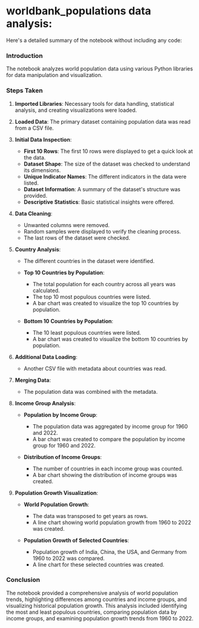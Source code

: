 # worldbank_populations data analysis:

Here's a detailed summary of the notebook without including any code:

### Introduction
The notebook analyzes world population data using various Python libraries for data manipulation and visualization.

### Steps Taken

1. **Imported Libraries**: Necessary tools for data handling, statistical analysis, and creating visualizations were loaded.

2. **Loaded Data**: The primary dataset containing population data was read from a CSV file.

3. **Initial Data Inspection**:
   - **First 10 Rows**: The first 10 rows were displayed to get a quick look at the data.
   - **Dataset Shape**: The size of the dataset was checked to understand its dimensions.
   - **Unique Indicator Names**: The different indicators in the data were listed.
   - **Dataset Information**: A summary of the dataset's structure was provided.
   - **Descriptive Statistics**: Basic statistical insights were offered.

4. **Data Cleaning**:
   - Unwanted columns were removed.
   - Random samples were displayed to verify the cleaning process.
   - The last rows of the dataset were checked.

5. **Country Analysis**:
   - The different countries in the dataset were identified.

   - **Top 10 Countries by Population**:
     - The total population for each country across all years was calculated.
     - The top 10 most populous countries were listed.
     - A bar chart was created to visualize the top 10 countries by population.

   - **Bottom 10 Countries by Population**:
     - The 10 least populous countries were listed.
     - A bar chart was created to visualize the bottom 10 countries by population.

6. **Additional Data Loading**:
   - Another CSV file with metadata about countries was read.

7. **Merging Data**:
   - The population data was combined with the metadata.

8. **Income Group Analysis**:

   - **Population by Income Group**:
     - The population data was aggregated by income group for 1960 and 2022.
     - A bar chart was created to compare the population by income group for 1960 and 2022.

   - **Distribution of Income Groups**:
     - The number of countries in each income group was counted.
     - A bar chart showing the distribution of income groups was created.

9. **Population Growth Visualization**:

   - **World Population Growth**:
     - The data was transposed to get years as rows.
     - A line chart showing world population growth from 1960 to 2022 was created.

   - **Population Growth of Selected Countries**:
     - Population growth of India, China, the USA, and Germany from 1960 to 2022 was compared.
     - A line chart for these selected countries was created.

### Conclusion
The notebook provided a comprehensive analysis of world population trends, highlighting differences among countries and income groups, and visualizing historical population growth. This analysis included identifying the most and least populous countries, comparing population data by income groups, and examining population growth trends from 1960 to 2022.
